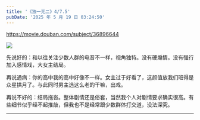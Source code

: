 ```yaml
---
title: '《独一无二》4/7.5'
pubDate: '2025 年 5 月 19 日 03:24:50'
---
```



https://movie.douban.com/subject/36896644

![](https://fastly.jsdelivr.net/gh/bucketio/img3@main/2025/05/19/1747594680855-5974cfa4-b715-49bc-86ec-b488060bd89e.png)

先说好的：和以往关注少数人群的电音不一样，视角独特。没有硬煽情。没有强行加入感情戏，大女主结局。

再说通病：你的高中我的高中好像不一样。女主过于好看了，这颜值放我们班得是众星拱月了。与此同时男主选这么老的干嘛，出戏。

再说不好的：结局拖沓。整体剧情还是俗套，当然我个人对剧情要求确实很高。有些细节似乎经不起推敲，但我也不是经常跟少数群体打交道，没法深究。

---

